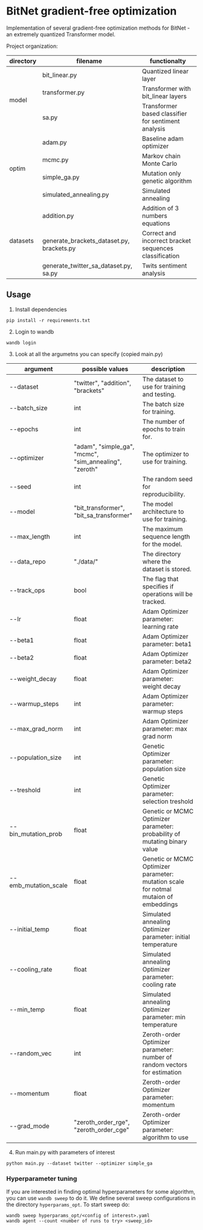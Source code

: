 # BitNet gradient-free optimization

Implementation of several gradient-free optimization methods for BitNet - an extremely quantized Transformer model.

Project organization:
<table>
    <thead>
        <tr>
            <th>directory</th>
            <th>filename</th>
            <th>functionalty</th>
        </tr>
    </thead>
    <tbody>
        <tr>
            <td rowspan=3>model</td>
            <td> bit_linear.py </td>
            <td> Quantized linear layer </td>
        </tr>
        <tr>
            <td> transformer.py </td>
            <td> Transformer with bit_linear layers </td>
        </tr>
        <tr>
            <td> sa.py </td>
            <td> Transformer based classifier for sentiment analysis</td>
        </tr>
        <tr>
            <td rowspan=4>optim</td>
            <td>adam.py </td>
            <td> Baseline adam optimizer </td>
        </tr>
        <tr>
            <td> mcmc.py</td>
            <td> Markov chain Monte Carlo </td>
        </tr>
        <tr>
            <td> simple_ga.py</td>
            <td> Mutation only genetic algorithm </td>
        </tr>
        <tr>
            <td> simulated_annealing.py</td>
            <td> Simulated annealing </td>
        </tr>
        <tr>
            <td rowspan=3>datasets</td>
            <td>addition.py </td>
            <td> Addition of 3 numbers equations </td>
        </tr>
        <tr>
            <td> generate_brackets_dataset.py, brackets.py </td>
            <td> Correct and incorrect bracket sequences classification </td>
        </tr>
        <tr>
            <td> generate_twitter_sa_dataset.py, sa.py </td>
            <td> Twits sentiment analysis </td>
        </tr>
    </tbody>
</table>

## Usage

1. Install dependencies
```
pip install -r requirements.txt
```
2. Login to wandb
```
wandb login
```
3. Look at all the argumetns you can specify (copied main.py)

| argument | possible values | description|
|----------|-----------------|------------|
|--dataset | "twitter", "addition", "brackets" | The dataset to use for training and testing. |
|--batch_size | int | The batch size for training. |
|--epochs | int | The number of epochs to train for. |
|--optimizer | "adam", "simple_ga", "mcmc", "sim_annealing", "zeroth" | The optimizer to use for training. |
|--seed | int | The random seed for reproducibility. |
|--model | "bit_transformer", "bit_sa_transformer" | The model architecture to use for training. |
|--max_length | int | The maximum sequence length for the model. |
|--data_repo | "./data/" | The directory where the dataset is stored. |
|--track_ops | bool | The flag that specifies if operations will be tracked. |
|--lr | float | Adam Optimizer parameter: learning rate |
|--beta1 |  float | Adam Optimizer parameter: beta1|
|--beta2 | float | Adam Optimizer parameter: beta2 |
|--weight_decay | float | Adam Optimizer parameter: weight decay |
|--warmup_steps | int | Adam Optimizer parameter: warmup steps|
|--max_grad_norm | int | Adam Optimizer parameter: max grad norm|
|--population_size | int | Genetic Optimizer parameter: population size |
|--treshold | int | Genetic Optimizer parameter: selection treshold |
|--bin_mutation_prob | float | Genetic or MCMC Optimizer parameter: probability of mutating binary value |
|--emb_mutation_scale | float | Genetic or MCMC Optimizer parameter: mutation scale for notmal mutaion of embeddings |
|--initial_temp | float | Simulated annealing Optimizer parameter: initial temperature |
|--cooling_rate | float | Simulated annealing Optimizer parameter: cooling rate |
|--min_temp | float | Simulated annealing Optimizer parameter: min temperature |
|--random_vec | int | Zeroth-order Optimizer parameter: number of random vectors for estimation |
|--momentum | float | Zeroth-order Optimizer parameter: momentum |
|--grad_mode | "zeroth_order_rge", "zeroth_order_cge" | Zeroth-order Optimizer parameter: algorithm to use|

4. Run main.py with parameters of interest

```
python main.py --dataset twitter --optimizer simple_ga
```

### Hyperparameter tuning

If you are interested in finding optimal hyperparameters for some algorithm, you can use `wandb sweep` to do it. We define several sweep configurations in the directory `hyperparams_opt`. To start sweep do:

```
wandb sweep hyperparams_opt/<config of interest>.yaml
wandb agent --count <number of runs to try> <sweep_id>
```
